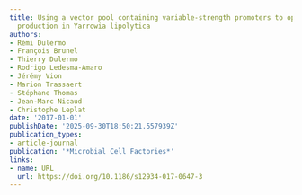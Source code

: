 ```yaml
---
title: Using a vector pool containing variable-strength promoters to optimize protein
  production in Yarrowia lipolytica
authors:
- Rémi Dulermo
- François Brunel
- Thierry Dulermo
- Rodrigo Ledesma‐Amaro
- Jérémy Vion
- Marion Trassaert
- Stéphane Thomas
- Jean‐Marc Nicaud
- Christophe Leplat
date: '2017-01-01'
publishDate: '2025-09-30T18:50:21.557939Z'
publication_types:
- article-journal
publication: '*Microbial Cell Factories*'
links:
- name: URL
  url: https://doi.org/10.1186/s12934-017-0647-3
---
```

